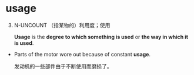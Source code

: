# usage

3. N-UNCOUNT （指某物的）利用度；使用

   **Usage** is the **degree to which something is used** or **the way in which it is used**.

- Parts of the motor wore out because of constant **usage**.

  发动机的一些部件由于不断使用而磨损了。